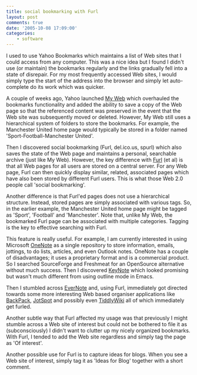 ```yaml
---
title: social bookmarking with Furl
layout: post
comments: true
date: '2005-10-08 17:09:00'
categories:
    - software
---
```

I used to use Yahoo Bookmarks which maintains a list of Web sites that
I could access from any computer. This was a nice idea but I found I
didn't use (or maintain) the bookmarks regularly and the links
gradually fell into a state of disrepair. For my most frequently
accessed Web sites, I would simply type the start of the address into
the browser and simply let auto-complete do its work which was
quicker.

A couple of weeks ago, Yahoo launched
[My Web](http://uk.search.yahoo.com/myresults/benefits) which
overhauled the bookmarks functionality and added the ability to save a
copy of the Web page so that the referenced content was preserved in
the event that the Web site was subsequently moved or
deleted. However, My Web still uses a hierarchical system of folders
to store the bookmarks. For example, the Manchester United home page
would typically be stored in a folder named 'Sport-Football-Manchester
United'.

Then I discovered social bookmarking (Furl, del.ico.us, spurl) which
also saves the state of the Web page and maintains a personal,
searchable archive (just like My Web). However, the key difference
with [Furl](http://www.furl.net/) (et al) is that all Web pages for all
users are stored on a central server. For any Web page, Furl can then
quickly display similar, related, associated pages which have also
been stored by different Furl users. This is what those Web 2.0 people
call 'social bookmarking'.

Another difference is that Furl'ed pages does not use a hierarchical
structure. Instead, stored pages are simply associated with various
tags. So, in the earlier example, the Manchester United home page
might be tagged as 'Sport', 'Football' and 'Manchester'. Note that,
unlike My Web, the bookmarked Furl page can be associated with
multiple categories. Tagging is the key to effective searching with
Furl.

This feature is really useful. For example, I am currently interested
in using Microsoft
[OneNote](http://www.microsoft.com/uk/office/onenote/prodinfo/default.mspx)
as a single repository to store information, emails, jottings, to do
lists, articles, and even Outlook notes. OneNote has a couple of
disadvantages; it uses a proprietary format and is a commercial
product.  So I searched SourceForge and Freshmeat for an OpenSource
alternative without much success. Then I discovered
[KeyNote](http://www.tranglos.com/free/keynote.html) which looked
promising but wasn't much different from using outline mode in Emacs.

Then I stumbled across [EverNote](http://www.evernote.com/en/) and,
using Furl, immediately got directed towards some more interesting Web
based organiser applications like
[BackPack](http://www.backpackit.com/),
[JotSpot](http://query.jot.com/) and possibly even
[TiddlyWiki](http://tiddlywiki.com/) all of which immediately get
furled.

Another subtle way that Furl affected my usage was that previously I
might stumble across a Web site of interest but could not be bothered
to file it as (subconsciously) I didn't want to clutter up my nicely
organized bookmarks. With Furl, I tended to add the Web site
regardless and simply tag the page as 'Of interest'.

Another possible use for Furl is to capture ideas for blogs. When you
see a Web site of interest, simply tag it as 'Ideas for Blog' together
with a short comment.
